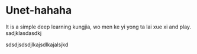 # Unet-hahaha

It is a simple deep learning kungjia, wo men ke yi yong ta lai xue xi and play.
sadjklasdasdkj



sdsdjsdsdjlkajsdlkajalsjkd
